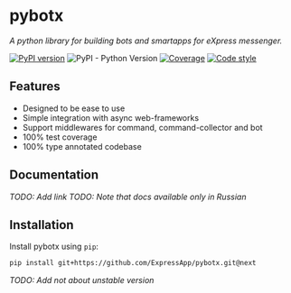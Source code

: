 # pybotx

*A python library for building bots and smartapps for eXpress messenger.*

[![PyPI version](https://badge.fury.io/py/botx.svg)](https://badge.fury.io/py/botx)
![PyPI - Python Version](https://img.shields.io/pypi/pyversions/botx)
[![Coverage](https://codecov.io/gh/ExpressApp/pybotx/branch/next/graph/badge.svg)](https://codecov.io/gh/ExpressApp/pybotx/branch/next)
[![Code style](https://img.shields.io/badge/code%20style-black-000000.svg)](https://github.com/ambv/black)


## Features

* Designed to be ease to use
* Simple integration with async web-frameworks
* Support middlewares for command, command-collector and bot
* 100% test coverage
* 100% type annotated codebase


## Documentation

*TODO: Add link*
*TODO: Note that docs available only in Russian*


## Installation

Install pybotx using `pip`:

```bash
pip install git+https://github.com/ExpressApp/pybotx.git@next
```

*TODO: Add not about unstable version*
